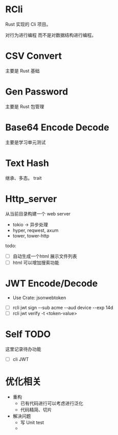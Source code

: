 # RCli

Rust 实现的 Cli 项目。

对行为进行编程 而不是对数据结构进行编程。

# CSV Convert

主要是 Rust 基础

# Gen Password

主要是 Rust 包管理

# Base64 Encode Decode

主要是学习单元测试

# Text Hash

继承、多态。 trait

# Http_server

从当前目录构建一个 web server

 - tokio -> 异步处理
 - hyper, reqwest, axum
 - tower, tower-http

todo:
 - [ ] 自动生成一个html 展示文件列表
 - [ ] html 可以增加搜索功能

# JWT Encode/Decode

 - Use Crate: jsonwebtoken
 - [ ] rcli jwt sign --sub acme --aud device --exp 14d
 - [ ] rcli jwt verify -t <token-value\>

# Self TODO

这里记录待办功能

 - [ ] cli JWT


# 优化相关

 - 重构
   - 已有代码进行可以考虑进行泛化
   - 代码精简、切片
 - 解决问题
   - 写 Unit test
   -
